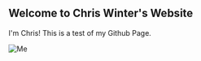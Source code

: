 ## Welcome to Chris Winter's Website

I'm Chris! This is a test of my Github Page. 

![Me](IMG_7494-1.jpg)

